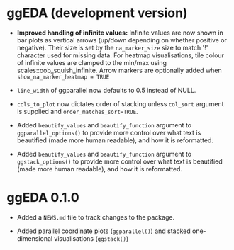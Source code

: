 # ggEDA (development version)

* **Improved handling of infinite values:** Infinite values are now shown in bar plots as vertical arrows (up/down depending on whether positive or negative). 
Their size is set by the `na_marker_size` size to match '!' character used for missing data. 
For heatmap visualisations, tile colour of infinite values are clamped to the min/max using scales::oob_squish_infinite. 
Arrow markers are optionally added when `show_na_marker_heatmap = TRUE`

* `line_width` of ggparallel now defaults to 0.5 instead of NULL. 

* `cols_to_plot` now dictates order of stacking unless `col_sort` argument is supplied and `order_matches_sort=TRUE`.

* Added `beautify_values` and `beautify_function` argument to `ggparallel_options()`
to provide more control over what text is beautified (made more human readable), and how it is reformatted. 

* Added `beautify_values` and `beautify_function` argument to `ggstack_options()`
to provide more control over what text is beautified (made more human readable), and how it is reformatted. 

# ggEDA 0.1.0

* Added a `NEWS.md` file to track changes to the package.

* Added parallel coordinate plots (`ggparallel()`) and stacked one-dimensional visualisations (`ggstack()`)

